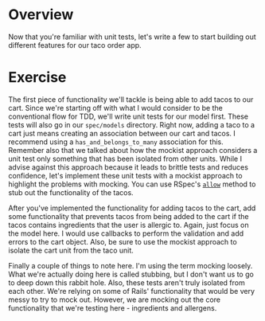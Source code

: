 # Overview

Now that you're familiar with unit tests, let's write a few to start building out different features for our taco order app.

# Exercise

The first piece of functionality we'll tackle is being able to add tacos to our cart. Since we're starting off with what I would consider to be the conventional flow for TDD, we'll write unit tests for our model first. These tests will also go in our `spec/models` directory. Right now, adding a taco to a cart just means creating an association between our cart and tacos. I recommend using a `has_and_belongs_to_many` association for this. Remember also that we talked about how the mockist approach considers a unit test only something that has been isolated from other units. While I advise against this approach because it leads to brittle tests and reduces confidence, let's implement these unit tests with a mockist approach to highlight the problems with mocking. You can use RSpec's [`allow`](1) method to stub out the functionality of the tacos.

After you've implemented the functionality for adding tacos to the cart, add some functionality that prevents tacos from being added to the cart if the tacos contains ingredients that the user is allergic to. Again, just focus on the model here. I would use callbacks to perform the validation and add errors to the cart object. Also, be sure to use the mockist approach to isolate the cart unit from the taco unit.

Finally a couple of things to note here. I'm using the term mocking loosely. What we're actually doing here is called stubbing, but I don't want us to go to deep down this rabbit hole. Also, these tests aren't truly isolated from each other. We're relying on some of Rails' functionality that would be very messy to try to mock out. However, we are mocking out the core functionality that we're testing here - ingredients and allergens.

[1]: https://relishapp.com/rspec/rspec-mocks/v/3-8/docs/basics/allowing-messages
